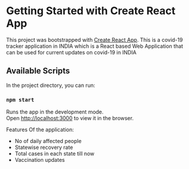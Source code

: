 # Getting Started with Create React App

This project was bootstrapped with [Create React App](https://github.com/facebook/create-react-app).
This is a covid-19 tracker application in INDIA which is a React based Web Application that can be used for current updates on covid-19 in INDIA

## Available Scripts

In the project directory, you can run:

### `npm start`

Runs the app in the development mode.\
Open [http://localhost:3000](http://localhost:3000) to view it in the browser.



Features Of the application:

- No of daily affected people
- Statewise recovery rate
- Total cases in each state till now
- Vaccination updates

